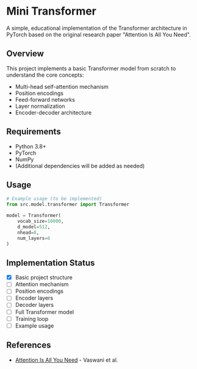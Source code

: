 # Mini Transformer

A simple, educational implementation of the Transformer architecture in PyTorch based on the original research paper "Attention Is All You Need".

## Overview

This project implements a basic Transformer model from scratch to understand the core concepts:
- Multi-head self-attention mechanism
- Position encodings
- Feed-forward networks
- Layer normalization
- Encoder-decoder architecture

## Requirements

- Python 3.8+
- PyTorch
- NumPy
- (Additional dependencies will be added as needed)

## Usage

```python
# Example usage (to be implemented)
from src.model.transformer import Transformer

model = Transformer(
    vocab_size=10000,
    d_model=512,
    nhead=8,
    num_layers=6
)
```

## Implementation Status

- [x] Basic project structure
- [ ] Attention mechanism
- [ ] Position encodings
- [ ] Encoder layers
- [ ] Decoder layers
- [ ] Full Transformer model
- [ ] Training loop
- [ ] Example usage

## References

- [Attention Is All You Need](https://arxiv.org/abs/1706.03762) - Vaswani et al.
